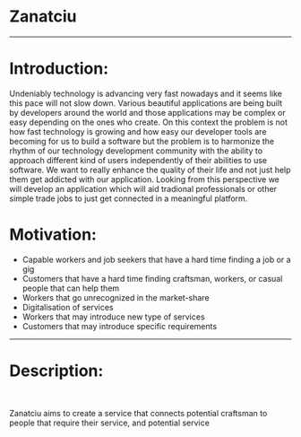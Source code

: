 <html>
  <head>
  </head>  
  
<body>
<h1>Zanatciu</h1>
  
<hr>

<h1>
  Introduction:
</h1>
<p>Undeniably technology is advancing very fast nowadays and it seems like this pace will not slow down. Various beautiful applications are being built by developers around the world and those applications may be complex or easy depending on the ones who create. On this context the problem is not how fast technology is growing and how easy our developer tools are becoming for us to build a software but the problem is to harmonize the rhythm of our technology development community with the ability to approach different kind of users independently of their abilities to use software. We want to really enhance the quality of their life and not just help them get addicted with our application. Looking from this perspective we will develop an application which will aid tradional professionals or other simple trade jobs to just get connected in a meaningful platform. </p>


<h1>
  Motivation:
</h1>

<ul>
  <li>Capable workers and job seekers that have a hard time finding a job or a gig</li>
  <li>Customers that have a hard time finding craftsman, workers, or casual people that can help them</li>
  <li>Workers that go unrecognized in the market-share</li>
  <li>Digitalisation of services </li>
  <li>Workers that may introduce new type of services</li>
  <li>Customers that may introduce specific requirements</li>
</ul>

<hr>
 
<h1>
  Description:
</h1>
<br>
 
<p>
Zanatciu aims to create a service that connects potential craftsman to people that require their service, and potential service  
</p>
  </body>
</html>
